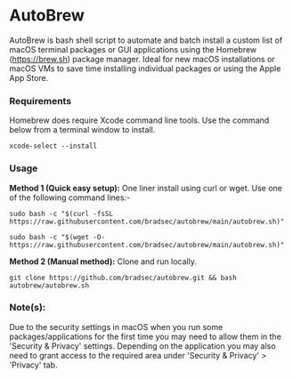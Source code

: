 # AutoBrew

AutoBrew is bash shell script to automate and batch install a custom list of macOS terminal packages or GUI applications using the Homebrew (https://brew.sh) package manager. Ideal for new macOS installations or macOS VMs to save time installing individual packages or using the Apple App Store.

### Requirements

Homebrew does require Xcode command line tools. Use the command below from a terminal window to install.

`xcode-select --install`

### Usage 

**Method 1 (Quick easy setup):** One liner install using curl or wget. Use one of the following command lines:-  

`sudo bash -c "$(curl -fsSL https://raw.githubusercontent.com/bradsec/autobrew/main/autobrew.sh)"`
  
`sudo bash -c "$(wget -O- https://raw.githubusercontent.com/bradsec/autobrew/main/autobrew.sh)"`
  
**Method 2 (Manual method):** Clone and run locally.

`git clone https://github.com/bradsec/autobrew.git && bash autobrew/autobrew.sh`

### Note(s):

Due to the security settings in macOS when you run some packages/applications for the first time you may need to allow them in the 'Security & Privacy' settings. Depending on the application you may also need to grant access to the required area under 'Security & Privacy' > 'Privacy' tab.
